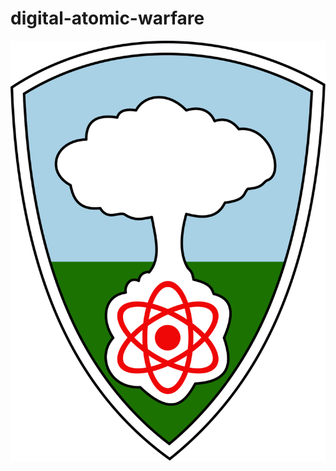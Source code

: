 # digital-atomic-warfare
![](https://github.com/nondejus/digital-atomic-warfare/blob/main/AFSWP_Patch.svg)
